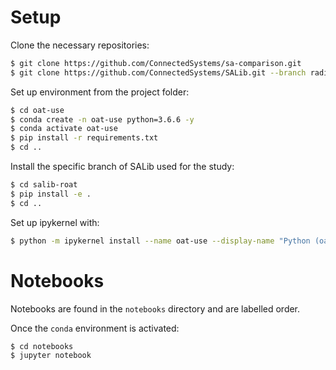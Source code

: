 Setup
=======

Clone the necessary repositories:

```bash
$ git clone https://github.com/ConnectedSystems/sa-comparison.git
$ git clone https://github.com/ConnectedSystems/SALib.git --branch radial-oat-method --single-branch salib-roat
```

Set up environment from the project folder:

```bash
$ cd oat-use
$ conda create -n oat-use python=3.6.6 -y
$ conda activate oat-use
$ pip install -r requirements.txt
$ cd ..
```

Install the specific branch of SALib used for the study:

```bash
$ cd salib-roat
$ pip install -e .
$ cd ..
```

Set up ipykernel with:

```bash
$ python -m ipykernel install --name oat-use --display-name "Python (oat-use)"
```

Notebooks
=========

Notebooks are found in the `notebooks` directory and are labelled order.

Once the `conda` environment is activated:

```bash
$ cd notebooks
$ jupyter notebook
```
